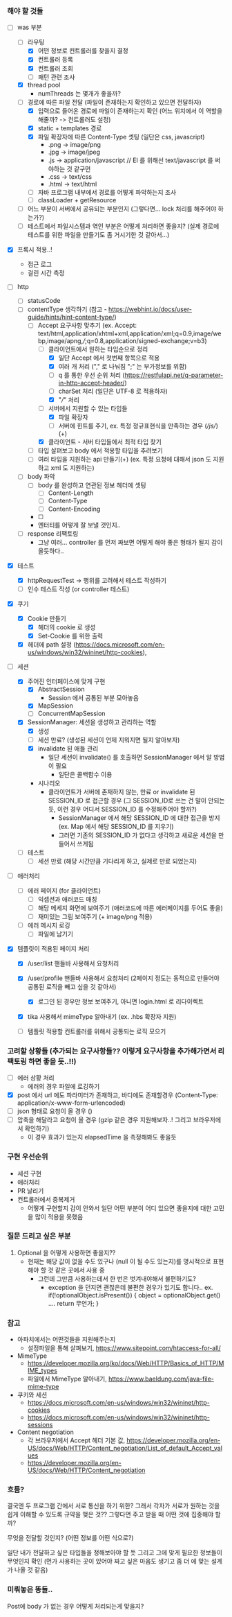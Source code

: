 ### 해야 할 것들
- [ ] was 부분
    - [ ] 라우팅
        - [x] 어떤 정보로 컨트롤러를 찾을지 결정
        - [x] 컨트롤러 등록
        - [x] 컨트롤러 조회
        - [ ] 패턴 관련 조사
    - [x] thread pool
        - numThreads 는 몇개가 좋을까?
    - [ ] 경로에 따른 파일 전달 (파일이 존재하는지 확인하고 있으면 전달하자)
        - [x] 입력으로 들어온 경로에 파일이 존재하는지 확인 (어느 위치에서 이 역할을 해줄까? -> 컨트롤러도 설정)
        - [x] static + templates 경로
        - [x] 파일 확장자에 따른 Content-Type 셋팅 (일단은  css, javascript)
            - .png -> image/png
            - .jpg -> image/jpeg
            - .js -> application/javascript // EI 를 위해선 text/javascript 를 써야하는 것 같구먼
            - .css -> text/css
            - .html -> text/html
        - [ ] 자바 프로그램 내부에서 경로를 어떻게 파악하는지 조사
        - [ ] classLoader + getResource
    - [ ] 어느 부분이 서버에서 공유되는 부분인지 (그렇다면... lock 처리를 해주어야 하는가?)
    - [ ] 테스트에서 파일시스템과 엮인 부분은 어떻게 처리하면 좋을지? (실제 경로에 테스트를 위한 파일을 만들기도 좀 거시기한 것 같아서...)
    
- [x] 프록시 적용..!
    - 접근 로그
    - 걸린 시간 측정
    
- [ ] http
    - [ ] statusCode
    - [ ] contentType 생각하기 (참고 - https://webhint.io/docs/user-guide/hints/hint-content-type/)
        - [ ] Accept 요구사항 맞추기 (ex. Accept: text/html,application/xhtml+xml,application/xml;q=0.9,image/webp,image/apng,*/*;q=0.8,application/signed-exchange;v=b3)
            - [ ] 클라이언트에서 원하는 타입순으로 정리
                - [x] 일단 Accept 에서 첫번째 항목으로 적용
                - [x] 여러 개 처리 ("," 로 나눠짐 ";" 는 부가정보를 위함) 
                - [ ] q 를 통한 우선 순위 처리 (https://restfulapi.net/q-parameter-in-http-accept-header/)
                - [ ] charSet 처리 (일단은 UTF-8 로 적용하자)
                - [x] "*/*" 처리
            - [ ] 서버에서 지원할 수 있는 타입들
                - [x] 파일 확장자
                - [ ] 서버에 힌트를 주기, ex. 특정 정규표현식을 만족하는 경우 (*/js/*) (+)
            - [x] 클라이언트 - 서버 타입들에서 최적 타입 찾기 
        - [ ] 타입 살펴보고 body 에서 적용할 타입을 추려보기
        - [ ] 여러 타입을 지원하는 api 만들기(+) (ex. 특정 요청에 대해서 json 도 지원하고 xml 도 지원하는)
    - [ ] body 파악
        - [ ] body 를 완성하고 연관된 정보 헤더에 셋팅
            - [ ] Content-Length
            - [ ] Content-Type
            - [ ] Content-Encoding
        - [ ]
        - 엔터티를 어떻게 잘 보낼 것인지..
    - [ ] response 리팩토링
        - 그냥 여러... controller 를 먼저 짜보면 어떻게 해야 좋은 형태가 될지 감이 올듯하다..
        
- [x] 테스트
    - [x] httpRequestTest -> 행위를 고려해서 테스트 작성하기
    - [ ] 인수 테스트 작성 (or controller 테스트)

- [x] 쿠기 
    - [x] Cookie 만들기
        - [x] 헤더의 cookie 로 생성
        - [x] Set-Cookie 를 위한 출력
    - [x] 헤더에 path 설정 (https://docs.microsoft.com/en-us/windows/win32/wininet/http-cookies),
    
- [ ] 세션
    - [x] 주어진 인터페이스에 맞게 구현
        - [x] AbstractSession
            - Session 에서 공통된 부분 모아놓음
        - [x] MapSession
        - [ ] ConcurrentMapSession
    - [x] SessionManager: 세션을 생성하고 관리하는 역할
        - [x] 생성
        - [ ] 세션 만료? (생성된 세션이 언제 지워지면 될지 알아보자)
        - [x] invalidate 된 애들 관리
            - 일단 세션이 invalidate() 를 호출하면 SessionManager 에서 알 방법이 필요
                - 일단은 콜백함수 이용 
        - 시나리오
            - 클라이언트가 서버에 존재하지 않는, 만료 or invalidate 된 SESSION_ID 로 접근할 경우 (그 SESSION_ID로 쓰는 건 말이 안되는 듯, 이런 경우 어디서 SESSION_ID 를 수정해주어야 할까?)
                - SessionManager 에서 해당 SESSION_ID 에 대한 접근을 방지 (ex. Map 에서 해당 SESSION_ID 를 지우기)
                - 그러면 기존의 SESSION_ID 가 없다고 생각하고 새로운 세션을 만들어서 쓰게됨
    - [ ] 테스트
        - [ ] 세션 만료 (해당 시간만큼 기다리게 하고, 실제로 만료 되었는지)

- [ ] 애러처리
    - [ ] 에러 페이지 (for 클라이언트)
        - [ ] 익셉션과 애러코드 매칭
        - [ ] 해당 메세지 화면에 보여주기 (애러코드에 따른 에러페이지를 두어도 좋을)
        - [ ] 재미있는 그림 보여주기 (+ image/png 적용)
    - [ ] 에러 메시지 로깅
        - [ ] 파일에 남기기
        
 - [x] 템플릿이 적용된 페이지 처리
    - [x] /user/list 핸들바 사용해서 요청처리
    - [x] /user/profile 핸들바 사용해서 요청처리 (2페이지 정도는 동적으로 만들어야 공통된 로직을 빼고 싶을 것 같아서)
        - [x] 로그인 된 경우만 정보 보여주기, 아니면 login.html 로 리다이렉트
    - [x] tika 사용해서 mimeType 알아내기 (ex. .hbs 확장자 지원)
    - [ ] 템플릿 적용할 컨트롤러를 위해서 공통되는 로직 모으기


### 고려할 상황들 (추가되는 요구사항들?? 이렇게 요구사항을 추가해가면서 리팩토링 하면 좋을 듯..!!)
- [ ] 에러 상황 처리
    - 에러의 경우 파일에 로깅하기
- [x] post 에서 url 에도 파라미터가 존재하고, 바디에도 존재할경우 (Content-Type: application/x-www-form-urlencoded)
- [ ] json 형태로 요청이 올 경우 ()
- [ ] 압축을 해달라고 요청이 올 경우 (gzip 같은 경우 지원해보자..! 그리고 브라우저에서 확인하기)
    - 이 경우 효과가 있는지 elapsedTime 을 측정해봐도 좋을듯


### 구현 우선순위
- 세션 구현
- 애러처리
- PR 날리기
- 컨트롤러에서 중복제거
    - 어떻게 구현할지 감이 안와서 일단 어떤 부분이 어디 있으면 좋을지에 대한 고민을 많이 적용을 못했음

### 질문 드리고 싶은 부분
1. Optional 을 어떻게 사용하면 좋을지?? 
    - 현재는 해당 값이 없을 수도 있구나 (null 이 될 수도 있는지)를 명시적으로 표현해야 할 것 같은 곳에서 사용 중
        - 그런데 그만큼 사용하는데서 한 번은 벗겨내야해서 불편하기도?
            - exception 을 던지면 괜찮은데 불편한 경우가 있기도 합니다.. ex. if(!optionalObject.isPresent()) { object = optionalObject.get() .... return  무언가; } 


### 참고
- 아파치에서는 어떤것들을 지원해주는지 
    - 설정파일을 통해 살펴보기, https://www.sitepoint.com/htaccess-for-all/
- MimeType
    - https://developer.mozilla.org/ko/docs/Web/HTTP/Basics_of_HTTP/MIME_types
    - 파일에서 MimeType 알아내기, https://www.baeldung.com/java-file-mime-type
- 쿠키와 세션
    - https://docs.microsoft.com/en-us/windows/win32/wininet/http-cookies
    - https://docs.microsoft.com/en-us/windows/win32/wininet/http-sessions
- Content negotiation
    - 각 브라우저에서 Accept 헤더 기본 값, https://developer.mozilla.org/en-US/docs/Web/HTTP/Content_negotiation/List_of_default_Accept_values
    - https://developer.mozilla.org/en-US/docs/Web/HTTP/Content_negotiation

### 흐름?
결국엔 두 프로그램 간에서 서로 통신을 하기 위한?
그래서 각자가 서로가 원하는 것을 쉽게 이해할 수 있도록 규약을 맺은 것??
그렇다면 주고 받을 때 어떤 것에 집중해야 할까?

무엇을 전달할 것인지? (어떤 정보를 어떤 식으로?)

일단 내가 전달하고 싶은 타입들을 정해보아야 할 듯
그리고 그에 맞게 필요한 정보들이 무엇인지 확인 (먼가 사용하는 곳이 있어야 짜고 싶은 마음도 생기고 좀 더 에 맞는 설계가 나올 것 같음)



### 미뤄놓은 똥들..
Post에 body 가 없는 경우 어떻게 처리되는게 맞을지?
